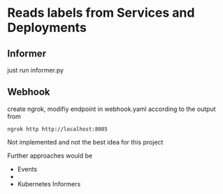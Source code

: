 # Reads labels from Services and Deployments
## Informer 
just run informer.py

## Webhook
create ngrok, modifiy endpoint in webhook.yaml according to the output from 
```
ngrok http http://localhost:8085
```
Not implemented and not the best idea for this project


Further approaches would be 
- Events
- 
- Kubernetes Informers
